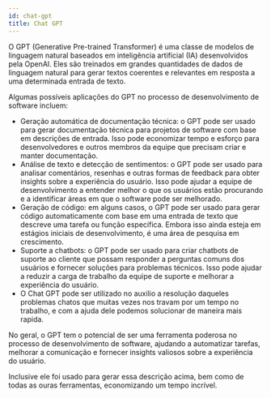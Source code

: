 ```yaml
---
id: chat-gpt
title: Chat GPT
---
```


O GPT (Generative Pre-trained Transformer) é uma classe de modelos de linguagem natural baseados em inteligência artificial (IA) desenvolvidos pela OpenAI. Eles são treinados em grandes quantidades de dados de linguagem natural para gerar textos coerentes e relevantes em resposta a uma determinada entrada de texto.

Algumas possíveis aplicações do GPT no processo de desenvolvimento de software incluem:

- Geração automática de documentação técnica: o GPT pode ser usado para gerar documentação técnica para projetos de software com base em descrições de entrada. Isso pode economizar tempo e esforço para desenvolvedores e outros membros da equipe que precisam criar e manter documentação.
- Análise de texto e detecção de sentimentos: o GPT pode ser usado para analisar comentários, resenhas e outras formas de feedback para obter insights sobre a experiência do usuário. Isso pode ajudar a equipe de desenvolvimento a entender melhor o que os usuários estão procurando e a identificar áreas em que o software pode ser melhorado.
- Geração de código: em alguns casos, o GPT pode ser usado para gerar código automaticamente com base em uma entrada de texto que descreve uma tarefa ou função específica. Embora isso ainda esteja em estágios iniciais de desenvolvimento, é uma área de pesquisa em crescimento.
- Suporte a chatbots: o GPT pode ser usado para criar chatbots de suporte ao cliente que possam responder a perguntas comuns dos usuários e fornecer soluções para problemas técnicos. Isso pode ajudar a reduzir a carga de trabalho da equipe de suporte e melhorar a experiência do usuário.
- O Chat GPT pode ser utilizado no auxilio a resolução daqueles problemas chatos que muitas vezes nos travam por um tempo no trabalho, e com a ajuda dele podemos solucionar de maneira mais rapida.



No geral, o GPT tem o potencial de ser uma ferramenta poderosa no processo de desenvolvimento de software, ajudando a automatizar tarefas, melhorar a comunicação e fornecer insights valiosos sobre a experiência do usuário.



Inclusive ele foi usado para gerar essa descrição acima, bem como de todas as ouras ferramentas, economizando um tempo incrível.